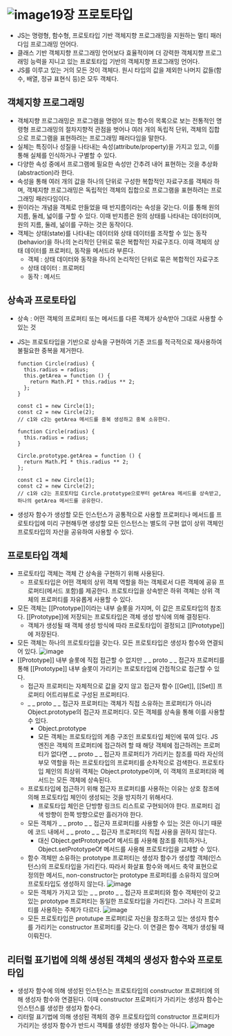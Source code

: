 ![image](https://github.com/houony/Javascript-Deep-Dive-Study/assets/99787274/3f758595-1697-4687-a5ba-3adb4d7689e8)19장 프로토타입
===

- JS는 명령형, 함수형, 프로토타입 기반 객체지향 프로그래밍을 지원하는 멀티 패러다임 프로그래밍 언어다.
- 클래스 기반 객체지향 프로그래밍 언어보다 효율적이며 더 강력한 객체지향 프로그래밍 능력을 지니고 있는 프로토타입 기반의 객체지향 프로그래밍 언어다.
- JS를 이루고 있는 거의 모든 것이 객체다. 원시 타입의 값을 제외한 나머지 값들(함수, 배열, 정규 표현식 등)은 모두 객체다.


객체지향 프로그래밍
---
- 객체지향 프로그래밍은 프로그램을 명령어 또는 함수의 목록으로 보는 전통적인 명령형 프로그래밍의 절차지향적 관점을 벗어나 여러 개의 독립적 단위, 객체의 집합으로 프로그램을 표현하려는 프로그래밍 패러다임을 말한다.
- 실체는 특징이나 성질을 나타내는 속성(attribute/property)을 가지고 있고, 이를 통해 실체를 인식하거나 구별할 수 있다.
- 다양한 속성 중에서 프로그램에 필요한 속성만 간추려 내어 표현하는 것을 추상화(abstraction)라 한다.
- 속성을 통해 여러 개의 값을 하나의 단위로 구성한 복합적인 자료구조를 객체라 하며, 객체지향 프로그래밍은 독립적인 객체의 집합으로 프로그램을 표현하려는 프로그래밍 패러다임이다.
- 원이라는 개념을 객체로 만들었을 때 반지름이라는 속성을 갖는다. 이를 통해 원의 지름, 둘레, 넓이를 구할 수 있다. 이때 반지름은 원의 상태를 나타내는 데이터이며, 원의 지름, 둘레, 넒이를 구하는 것은 동작이다.
- 객체는 상태(state)를 나타내는 데이터와 상태 데이터를 조작할 수 있는 동작(behavior)을 하나의 논리적인 단위로 묶은 복합적인 자료구조다. 이때 객체의 상태 데이터를 프로퍼티, 동작을 메서드라 부른다.
  - 객체 : 상태 데이터와 동작을 하나의 논리적인 단위로 묶은 복합적인 자료구조
  - 상태 데이터 : 프로퍼티
  - 동작 : 메서드

상속과 프로토타입
---
- 상속 : 어떤 객체의 프로퍼티 또는 메서드를 다른 객체가 상속받아 그대로 사용할 수 있는 것
- JS는 프로토타입을 기반으로 상속을 구현하여 기존 코드를 적극적으로 재사용하여 불필요한 중복을 제거한다.
  ```
  function Circle(radius) {
    this.radius = radius;
    this.getArea = function () {
      return Math.PI * this.radius ** 2;
    };
  }

  const c1 = new Circle(1);
  const c2 = new Circle(2);
  // c1와 c2는 getArea 메서드를 중복 생성하고 중복 소유한다.
  ```

  ```
  function Circle(radius) {
    this.radius = radius;
  }

  Circle.prototype.getArea = function () {
    return Math.PI * this.radius ** 2;
  };

  const c1 = new Circle(1);
  const c2 = new Circle(2);
  // c1와 c2는 프로토타입 Circle.prototype으로부터 getArea 메서드를 상속받고, 하나의 getArea 메서드를 공유한다.
  ```
- 생성자 함수가 생성할 모든 인스턴스가 공통적으로 사용할 프로퍼티나 메서드를 프로토타입에 미리 구현해두면 생성할 모든 인스턴스는 별도의 구현 없이 상위 객체인 프로토타입의 자산을 공유하여 사용할 수 있다.

프로토타입 객체
---
- 프로토타입 객체는 객체 간 상속을 구현하기 위해 사용된다.
  - 프로토타입은 어떤 객체의 상위 객체 역할을 하는 객체로서 다른 객체에 공유 프로퍼티(메서드 포함)를 제공한다. 프로토타입을 상속받은 하위 객체는 상위 객체의 프로퍼티를 자유롭게 사용할 수 있다.
- 모든 객체는 [[Prototype]]이라는 내부 슬롯을 가지며, 이 값은 프로토타입의 참조다. [[Prototype]]에 저장되는 프로토타입은 객체 생성 방식에 의해 결정된다.
  - 객체가 생성될 때 객체 생성 방식에 따라 프로토타입이 결정되고 [[Prototype]]에 저장된다.
- 모든 객체는 하나의 프로토타입을 갖는다. 모든 프로토타입은 생성자 함수와 연결되어 있다.
  ![image](https://github.com/houony/Javascript-Deep-Dive-Study/assets/99787274/5981a570-5ad4-452b-a80b-efb366123a74)
- [[Prototype]] 내부 슬롯에 직접 접근할 수 없지만 _ _ proto _ _ 접근자 프로퍼티를 통해 [[Prototype]] 내부 슬롯이 가리키는 프로토타입에 간접적으로 접근할 수 있다.
  - 접근자 프로퍼티는 자체적으로 값을 갖지 않고 접근자 함수 [[Get]], [[Set]] 프로퍼티 어트리뷰트로 구성된 프로퍼티다.
  - _ _ proto _ _ 접근자 프로퍼티는 객체가 직접 소유하는 프로퍼티가 아니라 Object.prototype의 접근자 프로퍼티다. 모든 객체를 상속을 통해 이를 사용할 수 있다.
    -  Object.prototype
    -  모든 객체는 프로토타입의 계층 구조인 프로토타입 체인에 묶여 있다. JS 엔진은 객체의 프로퍼티에 접근하려 할 때 해당 객체에 접근하려는 프로퍼티가 없다면 _ _ proto _ _ 접근자 프로퍼티가 가리키는 참조를 따라 자신의 부모 역할을 하는 프로토타입의 프로퍼티를 순차적으로 검색한다. 프로토타입 체인의 최상위 객체는 Object.prototype이며, 이 객체의 프로퍼티와 메서드는 모든 객체에 상속된다.
  - 프로토타입에 접근하기 위해 접근자 프로퍼티를 사용하는 이유는 상호 참조에 의해 프로토타입 체인이 생성되는 것을 방지하기 위해서다.
    - 프로토타입 체인은 단방향 링크드 리스트로 구현되어야 한다. 프로퍼티 검색 방향이 한쪽 방향으로만 흘러가야 한다.
  - 모든 객체가 _ _ proto _ _ 접근자 프로퍼티를 사용할 수 있는 것은 아니기 때문에 코드 내에서 _ _ proto _ _ 접근자 프로퍼티의 직접 사용을 권하지 않는다.
    - 대신 Object.getPrototypeOf 메서드를 사용해 참조를 취득하거나, Object.setPrototypeOf 메서드를 사용해 프로토타입을 교체할 수 있다.
  - 함수 객체만 소유하는 prototype 프로퍼티는 생성자 함수가 생성할 객체(인스턴스)의 프로토타입을 가리킨다. 따라서 화살표 함수와 메서드 축약 표현으로 정의한 메서드, non-constructor는 prototype 프로퍼티를 소유하지 않으며 프로토타입도 생성하지 않는다.
    ![image](https://github.com/houony/Javascript-Deep-Dive-Study/assets/99787274/b1ce0b61-a8fd-47d3-832c-9dbe1d354958)
  - 모든 객체가 가지고 있는 _ _ proto _ _ 접근자 프로퍼티와 함수 객체만이 갖고 있는 prototype 프로퍼티는 동일한 프로토타입을 가리킨다. 그러나 각 프로퍼티를 사용하는 주체가 다르다.
    ![image](https://github.com/houony/Javascript-Deep-Dive-Study/assets/99787274/878fcda1-c1ac-49a1-b307-7db1ba8c6ac8)
  - 모든 프로토타입은 protutupe 프로퍼티로 자신을 참조하고 있는 생성자 함수를 가리키는 constructor 프로퍼티를 갖는다. 이 연결은 함수 객체가 생성될 때 이뤄진다.

리터럴 표기법에 의해 생성된 객체의 생성자 함수와 프로토타입
---
- 생성자 함수에 의해 생성된 인스턴스는 프로토타입의 constructor 프로퍼티에 의해 생성자 함수와 연결된다. 이때 constructor 프로퍼티가 가리키는 생성자 함수는 인스턴스를 생성한 생성자 함수다.
- 리터럴 표기법에 의해 생성된 객체의 경우 프로토타입의 constructor 프로퍼티가 가리키는 생성자 함수가 반드시 객체를 생성한 생성자 함수는 아니다.
  ![image](https://github.com/houony/Javascript-Deep-Dive-Study/assets/99787274/bb351132-4d1f-420e-90d2-327f5ad1bea4)










